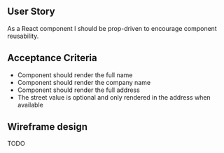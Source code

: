## User Story

As a React component I should be prop-driven to encourage component reusability.

## Acceptance Criteria

- Component should render the full name
- Component should render the company name
- Component should render the full address
- The street value is optional and only rendered in the address when available

## Wireframe design

TODO
